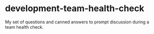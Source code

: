 # development-team-health-check
My set of questions and canned answers to prompt discussion during a team health check.

